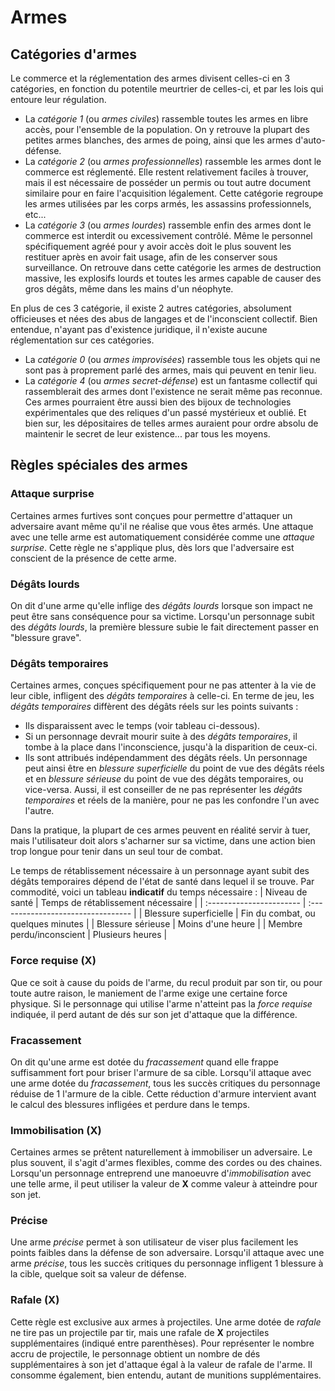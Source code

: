 # Armes
## Catégories d'armes
Le commerce et la réglementation des armes divisent celles-ci en 3 catégories, en fonction du potentile meurtrier de celles-ci, et par les lois qui entoure leur régulation.
- La *catégorie 1* (ou *armes civiles*) rassemble toutes les armes en libre accès, pour l'ensemble de la population. On y retrouve la plupart des petites armes blanches, des armes de poing, ainsi que les armes d'auto-défense.
- La *catégorie 2* (ou *armes professionnelles*) rassemble les armes dont le commerce est réglementé. Elle restent relativement faciles à trouver, mais il est nécessaire de posséder un permis ou tout autre document similaire pour en faire l'acquisition légalement. Cette catégorie regroupe les armes utilisées par les corps armés, les assassins professionnels, etc...
- La *catégorie 3* (ou *armes lourdes*) rassemble enfin des armes dont le commerce est interdit ou excessivement contrôlé. Même le personnel spécifiquement agréé pour y avoir accès doit le plus souvent les restituer après en avoir fait usage, afin de les conserver sous surveillance. On retrouve dans cette catégorie les armes de destruction massive, les explosifs lourds et toutes les armes capable de causer des gros dégâts, même dans les mains d'un néophyte.

En plus de ces 3 catégorie, il existe 2 autres catégories, absolument officieuses et nées des abus de langages et de l'inconscient collectif. Bien entendue, n'ayant pas d'existence juridique, il n'existe aucune réglementation sur ces catégories.
- La *catégorie 0* (ou *armes improvisées*) rassemble tous les objets qui ne sont pas à proprement parlé des armes, mais qui peuvent en tenir lieu.
- La *catégorie 4* (ou *armes secret-défense*) est un fantasme collectif qui rassemblerait des armes dont l'existence ne serait même pas reconnue. Ces armes pourraient être aussi bien des bijoux de technologies expérimentales que des reliques d'un passé mystérieux et oublié. Et bien sur, les dépositaires de telles armes auraient pour ordre absolu de maintenir le secret de leur existence... par tous les moyens.

## Règles spéciales des armes

### Attaque surprise
Certaines armes furtives sont conçues pour permettre d'attaquer un adversaire avant même qu'il ne réalise que vous êtes armés. Une attaque avec une telle arme est automatiquement considérée comme une *attaque surprise*.
Cette règle ne s'applique plus, dès lors que l'adversaire est conscient de la présence de cette arme.

### Dégâts lourds
On dit d'une arme qu'elle inflige des *dégâts lourds* lorsque son impact ne peut être sans conséquence pour sa victime. Lorsqu'un personnage subit des *dégâts lourds*, la première blessure subie le fait directement passer en "blessure grave".

### Dégâts temporaires
Certaines armes, conçues spécifiquement pour ne pas attenter à la vie de leur cible, infligent des *dégâts temporaires* à celle-ci. En terme de jeu, les *dégâts temporaires* diffèrent des dégâts réels sur les points suivants :
- Ils disparaissent avec le temps (voir tableau ci-dessous).
- Si un personnage devrait mourir suite à des *dégâts temporaires*, il tombe à la place dans l'inconscience, jusqu'à la disparition de ceux-ci.
- Ils sont attribués indépendamment des dégâts réels. Un personnage peut ainsi être en *blessure superficielle* du point de vue des dégâts réels et en *blessure sérieuse* du point de vue des dégâts temporaires, ou vice-versa. Aussi, il est conseiller de ne pas représenter les *dégâts temporaires* et réels de la manière, pour ne pas les confondre l'un avec l'autre. 

Dans la pratique, la plupart de ces armes peuvent en réalité servir à tuer, mais l'utilisateur doit alors s'acharner sur sa victime, dans une action bien trop longue pour tenir dans un seul tour de combat.

Le temps de rétablissement nécessaire à un personnage ayant subit des dégâts temporaires dépend de l'état de santé dans lequel il se trouve. Par commodité, voici un tableau **indicatif** du temps nécessaire :
| Niveau de santé          | Temps de rétablissement nécessaire |
| :----------------------- | :--------------------------------- |
| Blessure superficielle   | Fin du combat, ou quelques minutes |
| Blessure sérieuse        | Moins d'une heure |
| Membre perdu/inconscient | Plusieurs heures |

### Force requise (X)
Que ce soit à cause du poids de l'arme, du recul produit par son tir, ou pour toute autre raison, le maniement de l'arme exige une certaine force physique. Si le personnage qui utilise l'arme n'atteint pas la *force requise* indiquée, il perd autant de dés sur son jet d'attaque que la différence.

### Fracassement
On dit qu'une arme est dotée du *fracassement* quand elle frappe suffisamment fort pour briser l'armure de sa cible. Lorsqu'il attaque avec une arme dotée du *fracassement*, tous les succès critiques du personnage réduise de 1 l'armure de la cible. Cette réduction d'armure intervient avant le calcul des blessures infligées et perdure dans le temps.

### Immobilisation (X)
Certaines armes se prêtent naturellement à immobiliser un adversaire. Le plus souvent, il s'agit d'armes flexibles, comme des cordes ou des chaines. Lorsqu'un personnage entreprend une manoeuvre d'*immobilisation* avec une telle arme, il peut utiliser la valeur de **X** comme valeur à atteindre pour son jet.

### Précise
Une arme *précise* permet à son utilisateur de viser plus facilement les points faibles dans la défense de son adversaire. Lorsqu'il attaque avec une arme *précise*, tous les succès critiques du personnage infligent 1 blessure à la cible, quelque soit sa valeur de défense.

### Rafale (X)
Cette règle est exclusive aux armes à projectiles. Une arme dotée de *rafale* ne tire pas un projectile par tir, mais une rafale de **X** projectiles supplémentaires (indiqué entre parenthèses). Pour représenter le nombre accru de projectile, le personnage obtient un nombre de dés supplémentaires à son jet d'attaque égal à la valeur de rafale de l'arme. Il consomme également, bien entendu, autant de munitions supplémentaires.
